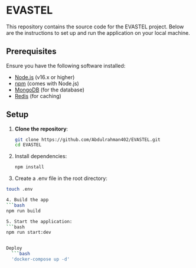 # EVASTEL

This repository contains the source code for the EVASTEL project. Below are the instructions to set up and run the application on your local machine.

## Prerequisites

Ensure you have the following software installed:

- [Node.js](https://nodejs.org/) (v16.x or higher)
- [npm](https://www.npmjs.com/) (comes with Node.js)
- [MongoDB](https://www.mongodb.com/) (for the database)
- [Redis](https://redis.io/) (for caching)

## Setup

1. **Clone the repository**:

   ```bash
   git clone https://github.com/Abdulrahman402/EVASTEL.git
   cd EVASTEL

   ```

2. Install dependencies:

   ```bash
   npm install

   ```

3. Create a .env file in the root directory:

````bash
touch .env

4. Build the app
```bash
npm run build

5. Start the application:
```bash
npm run start:dev


Deploy
  ```bash
  'docker-compose up -d'
````
